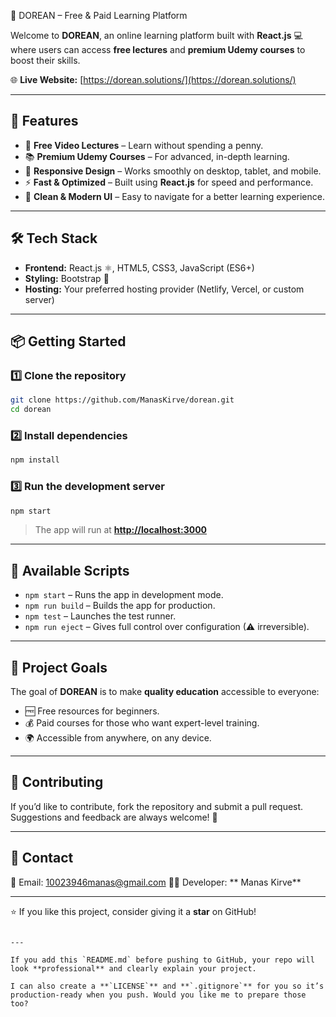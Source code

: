 
 🎯 DOREAN – Free & Paid Learning Platform

Welcome to **DOREAN**, an online learning platform built with **React.js** 💻 where users can access **free lectures** and **premium Udemy courses** to boost their skills.

🌐 **Live Website:** [https://dorean.solutions/](https://dorean.solutions/)

---

## 🚀 Features
- 🎥 **Free Video Lectures** – Learn without spending a penny.
- 📚 **Premium Udemy Courses** – For advanced, in-depth learning.
- 📱 **Responsive Design** – Works smoothly on desktop, tablet, and mobile.
- ⚡ **Fast & Optimized** – Built using **React.js** for speed and performance.
- 🎨 **Clean & Modern UI** – Easy to navigate for a better learning experience.

---

## 🛠️ Tech Stack
- **Frontend:** React.js ⚛️, HTML5, CSS3, JavaScript (ES6+)
- **Styling:** Bootstrap 🎨
- **Hosting:** Your preferred hosting provider (Netlify, Vercel, or custom server)

---

## 📦 Getting Started

### 1️⃣ Clone the repository
```bash
git clone https://github.com/ManasKirve/dorean.git
cd dorean
````

### 2️⃣ Install dependencies

```bash
npm install
```

### 3️⃣ Run the development server

```bash
npm start
```

> The app will run at **[http://localhost:3000](http://localhost:3000)**

---

## 📜 Available Scripts

* `npm start` – Runs the app in development mode.
* `npm run build` – Builds the app for production.
* `npm test` – Launches the test runner.
* `npm run eject` – Gives full control over configuration (⚠ irreversible).

---

## 📌 Project Goals

The goal of **DOREAN** is to make **quality education** accessible to everyone:

* 🆓 Free resources for beginners.
* 💰 Paid courses for those who want expert-level training.
* 🌍 Accessible from anywhere, on any device.

---

## 🤝 Contributing

If you’d like to contribute, fork the repository and submit a pull request.
Suggestions and feedback are always welcome! 💬

---

## 📧 Contact

📩 Email: 10023946manas@gmail.com
👨‍💻 Developer: ** Manas Kirve**

---

⭐ If you like this project, consider giving it a **star** on GitHub!

```

---

If you add this `README.md` before pushing to GitHub, your repo will look **professional** and clearly explain your project.  

I can also create a **`LICENSE`** and **`.gitignore`** for you so it’s production-ready when you push. Would you like me to prepare those too?
```
